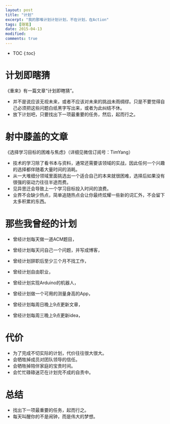```yaml
---
layout: post
title: "计划"
excerpt: "我的那堆计划计划计划，不在计划，在Action"
tags: [随笔]
date: 2015-04-13
modified: 
comments: true
---
```



* TOC
{:toc}

# 计划即瞎猜

《重来》有一篇文章“计划即瞎猜”。

- 并不是说应该无视未来，或者不应该对未来的挑战未雨绸缪。只是不要觉得自己必须把这些问题白纸黑字写出来，或者为此纠结不休。
- 放下计划吧，只要找出下一项最重要的任务，然后，起而行之。

# 射中膝盖的文章

《选择学习目标的困难与焦虑》（详细见微信订阅号：TimYang）

- 技术的学习除了看书本与资料，通常还需要该领域的实战，因此任何一个兴趣的选择都伴随着大量时间的消耗。
- 从一大堆细分领域里面挑选出一个适合自己的本来就很困难，选择后如果没有很强的驱动力往往半途而费。
- 见异思迁会导致上一个学习目标投入时间的浪费。
- 业界不会缺少热点，简单追随热点会让你最终炫耀一些新的词汇外，不会留下太多积累的东西。

# 那些我曾经的计划
- 曾经计划每天做一道ACM题目，
- 曾经计划每天问自己一个问题，并写成博客，

- 曾经计划辞职后至少三个月不找工作，
- 曾经计划自由职业，

- 曾经计划实现Arduino的机器人，
- 曾经计划做一个可用的测量身高的App，

- 曾经计划每周日晚上9点更新文章，
- 曾经计划每周三晚上9点更新idea，


# 代价

- 为了完成不切实际的计划，代价往往很大很大。
- 会牺牲掉成员对团队领导的信任。
- 会牺牲掉陪伴家庭的宝贵时间。
- 会忙忙碌碌迷茫在计划完不成的自责中。

# 总结

- 找出下一项最重要的任务，起而行之。
- 每天叫醒你的不是闹钟，而是伟大的梦想。


